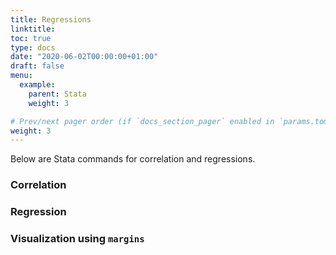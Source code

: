 ```yaml
---
title: Regressions
linktitle: 
toc: true
type: docs
date: "2020-06-02T00:00:00+01:00"
draft: false
menu:
  example:
    parent: Stata
    weight: 3

# Prev/next pager order (if `docs_section_pager` enabled in `params.toml`)
weight: 3
---
```


Below are Stata commands for correlation and regressions.

### Correlation 


### Regression


### Visualization using `margins`

